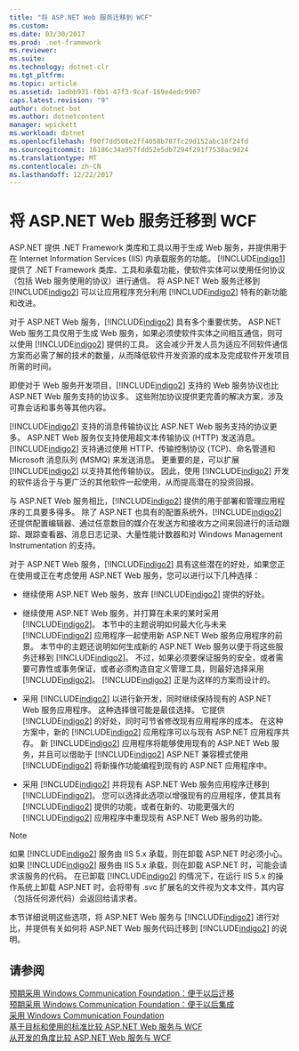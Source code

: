 ```yaml
---
title: "将 ASP.NET Web 服务迁移到 WCF"
ms.custom: 
ms.date: 03/30/2017
ms.prod: .net-framework
ms.reviewer: 
ms.suite: 
ms.technology: dotnet-clr
ms.tgt_pltfrm: 
ms.topic: article
ms.assetid: 1adbb931-f0b1-47f3-9caf-169e4edc9907
caps.latest.revision: "9"
author: dotnet-bot
ms.author: dotnetcontent
manager: wpickett
ms.workload: dotnet
ms.openlocfilehash: f90f7dd508e2ff4058b787fc29d152abc18f24fd
ms.sourcegitcommit: 16186c34a957fdd52e5db7294f291f7530ac9d24
ms.translationtype: MT
ms.contentlocale: zh-CN
ms.lasthandoff: 12/22/2017
---
```

# <a name="migrating-aspnet-web-services-to-wcf"></a>将 ASP.NET Web 服务迁移到 WCF
ASP.NET 提供 .NET Framework 类库和工具以用于生成 Web 服务，并提供用于在 Internet Information Services (IIS) 内承载服务的功能。 [!INCLUDE[indigo1](../../../../includes/indigo1-md.md)] 提供了 .NET Framework 类库、工具和承载功能，使软件实体可以使用任何协议（包括 Web 服务使用的协议）进行通信。  将 ASP.NET Web 服务迁移到 [!INCLUDE[indigo2](../../../../includes/indigo2-md.md)] 可以让应用程序充分利用 [!INCLUDE[indigo2](../../../../includes/indigo2-md.md)] 特有的新功能和改进。  
  
 对于 ASP.NET Web 服务，[!INCLUDE[indigo2](../../../../includes/indigo2-md.md)] 具有多个重要优势。 ASP.NET Web 服务工具仅用于生成 Web 服务，如果必须使软件实体之间相互通信，则可以使用 [!INCLUDE[indigo2](../../../../includes/indigo2-md.md)] 提供的工具。 这会减少开发人员为适应不同软件通信方案而必需了解的技术的数量，从而降低软件开发资源的成本及完成软件开发项目所需的时间。  
  
 即使对于 Web 服务开发项目，[!INCLUDE[indigo2](../../../../includes/indigo2-md.md)] 支持的 Web 服务协议也比 ASP.NET Web 服务支持的协议多。 这些附加协议提供更完善的解决方案，涉及可靠会话和事务等其他内容。  
  
 [!INCLUDE[indigo2](../../../../includes/indigo2-md.md)] 支持的消息传输协议比 ASP.NET Web 服务支持的协议更多。 ASP.NET Web 服务仅支持使用超文本传输协议 (HTTP) 发送消息。 [!INCLUDE[indigo2](../../../../includes/indigo2-md.md)] 支持通过使用 HTTP、传输控制协议 (TCP)、命名管道和 Microsoft 消息队列 (MSMQ) 来发送消息。 更重要的是，可以扩展 [!INCLUDE[indigo2](../../../../includes/indigo2-md.md)] 以支持其他传输协议。 因此，使用 [!INCLUDE[indigo2](../../../../includes/indigo2-md.md)] 开发的软件适合于与更广泛的其他软件一起使用，从而提高潜在的投资回报。  
  
 与 ASP.NET Web 服务相比，[!INCLUDE[indigo2](../../../../includes/indigo2-md.md)] 提供的用于部署和管理应用程序的工具要多得多。 除了 ASP.NET 也具有的配置系统外，[!INCLUDE[indigo2](../../../../includes/indigo2-md.md)] 还提供配置编辑器、通过任意数目的媒介在发送方和接收方之间来回进行的活动跟踪、跟踪查看器、消息日志记录、大量性能计数器和对 Windows Management Instrumentation 的支持。  
  
 对于 ASP.NET Web 服务，[!INCLUDE[indigo2](../../../../includes/indigo2-md.md)] 具有这些潜在的好处，如果您正在使用或正在考虑使用 ASP.NET Web 服务，您可以进行以下几种选择：  
  
-   继续使用 ASP.NET Web 服务，放弃 [!INCLUDE[indigo2](../../../../includes/indigo2-md.md)] 提供的好处。  
  
-   继续使用 ASP.NET Web 服务，并打算在未来的某时采用 [!INCLUDE[indigo2](../../../../includes/indigo2-md.md)]。 本节中的主题说明如何最大化与未来 [!INCLUDE[indigo2](../../../../includes/indigo2-md.md)] 应用程序一起使用新 ASP.NET Web 服务应用程序的前景。 本节中的主题还说明如何生成新的 ASP.NET Web 服务以便于将这些服务迁移到 [!INCLUDE[indigo2](../../../../includes/indigo2-md.md)]。 不过，如果必须要保证服务的安全，或者需要可靠性或事务保证，或者必须构造自定义管理工具，则最好选择采用 [!INCLUDE[indigo2](../../../../includes/indigo2-md.md)]。 [!INCLUDE[indigo2](../../../../includes/indigo2-md.md)] 正是为这样的方案而设计的。  
  
-   采用 [!INCLUDE[indigo2](../../../../includes/indigo2-md.md)] 以进行新开发，同时继续保持现有的 ASP.NET Web 服务应用程序。 这种选择很可能是最佳选择。 它提供 [!INCLUDE[indigo2](../../../../includes/indigo2-md.md)] 的好处，同时可节省修改现有应用程序的成本。 在这种方案中，新的 [!INCLUDE[indigo2](../../../../includes/indigo2-md.md)] 应用程序可以与现有 ASP.NET 应用程序共存。 新 [!INCLUDE[indigo2](../../../../includes/indigo2-md.md)] 应用程序将能够使用现有的 ASP.NET Web 服务，并且可以借助于 [!INCLUDE[indigo2](../../../../includes/indigo2-md.md)] ASP.NET 兼容模式使用 [!INCLUDE[indigo2](../../../../includes/indigo2-md.md)] 将新操作功能编程到现有的 ASP.NET 应用程序中。  
  
-   采用 [!INCLUDE[indigo2](../../../../includes/indigo2-md.md)] 并将现有 ASP.NET Web 服务应用程序迁移到 [!INCLUDE[indigo2](../../../../includes/indigo2-md.md)]。 您可以选择此选项以增强现有的应用程序，使其具有 [!INCLUDE[indigo2](../../../../includes/indigo2-md.md)] 提供的功能，或者在新的、功能更强大的 [!INCLUDE[indigo2](../../../../includes/indigo2-md.md)] 应用程序中重现现有 ASP.NET Web 服务的功能。  
  
> [!NOTE]
>  如果 [!INCLUDE[indigo2](../../../../includes/indigo2-md.md)] 服务由 IIS 5.x 承载，则在卸载 ASP.NET 时必须小心。 如果 [!INCLUDE[indigo2](../../../../includes/indigo2-md.md)] 服务由 IIS 5.x 承载，则在卸载 ASP.NET 时，可能会请求该服务的代码。 在已卸载 [!INCLUDE[indigo2](../../../../includes/indigo2-md.md)] 的情况下，在运行 IIS 5.x 的操作系统上卸载 ASP.NET 时，会将带有 .svc 扩展名的文件视为文本文件，其内容（包括任何源代码）会返回给请求者。  
  
 本节详细说明这些选项，将 ASP.NET Web 服务与 [!INCLUDE[indigo2](../../../../includes/indigo2-md.md)] 进行对比，并提供有关如何将 ASP.NET Web 服务代码迁移到 [!INCLUDE[indigo2](../../../../includes/indigo2-md.md)] 的说明。  
  
## <a name="see-also"></a>请参阅  
 [预期采用 Windows Communication Foundation：便于以后迁移](../../../../docs/framework/wcf/feature-details/anticipating-adopting-wcf-migration.md)  
 [预期采用 Windows Communication Foundation：便于以后集成](../../../../docs/framework/wcf/feature-details/anticipating-adopting-the-wcf-easing-future-integration.md)  
 [采用 Windows Communication Foundation](../../../../docs/framework/wcf/feature-details/adopting-wcf.md)  
 [基于目标和使用的标准比较 ASP.NET Web 服务与 WCF](../../../../docs/framework/wcf/feature-details/comparing-aspnet-web-services-to-wcf-based-on-purpose-and-standards-used.md)  
 [从开发的角度比较 ASP.NET Web 服务与 WCF](../../../../docs/framework/wcf/feature-details/comparing-aspnet-web-services-to-wcf-based-on-development.md)
